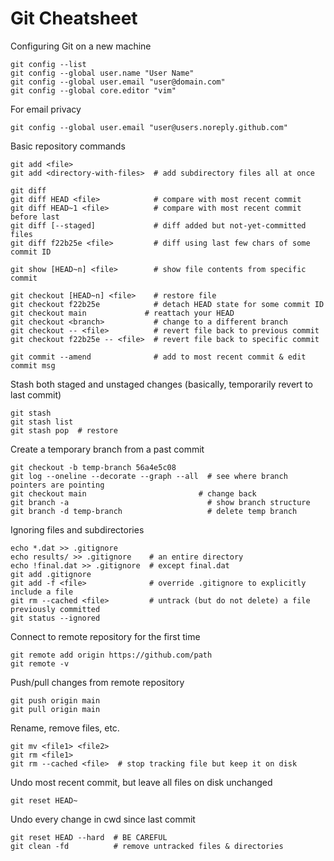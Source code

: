 # Git Cheatsheet

Configuring Git on a new machine
```
git config --list
git config --global user.name "User Name"
git config --global user.email "user@domain.com"
git config --global core.editor "vim"
```

For email privacy
```
git config --global user.email "user@users.noreply.github.com"
```

Basic repository commands
```
git add <file>
git add <directory-with-files>  # add subdirectory files all at once

git diff
git diff HEAD <file>            # compare with most recent commit
git diff HEAD~1 <file>          # compare with most recent commit before last
git diff [--staged]             # diff added but not-yet-committed files
git diff f22b25e <file>         # diff using last few chars of some commit ID

git show [HEAD~n] <file>        # show file contents from specific commit

git checkout [HEAD~n] <file>    # restore file
git checkout f22b25e            # detach HEAD state for some commit ID
git checkout main             # reattach your HEAD
git checkout <branch>           # change to a different branch
git checkout -- <file>          # revert file back to previous commit
git checkout f22b25e -- <file>  # revert file back to specific commit

git commit --amend              # add to most recent commit & edit commit msg
```

Stash both staged and unstaged changes (basically, temporarily revert to last commit)
```
git stash
git stash list
git stash pop  # restore
```

Create a temporary branch from a past commit
```
git checkout -b temp-branch 56a4e5c08
git log --oneline --decorate --graph --all  # see where branch pointers are pointing
git checkout main                         # change back
git branch -a                               # show branch structure
git branch -d temp-branch                   # delete temp branch
```

Ignoring files and subdirectories
```
echo *.dat >> .gitignore
echo results/ >> .gitignore    # an entire directory
echo !final.dat >> .gitignore  # except final.dat
git add .gitignore
git add -f <file>              # override .gitignore to explicitly include a file
git rm --cached <file>         # untrack (but do not delete) a file previously committed
git status --ignored
```

Connect to remote repository for the first time
```
git remote add origin https://github.com/path
git remote -v
```

Push/pull changes from remote repository
```
git push origin main
git pull origin main
```

Rename, remove files, etc.
```
git mv <file1> <file2>
git rm <file1>
git rm --cached <file>  # stop tracking file but keep it on disk
```

Undo most recent commit, but leave all files on disk unchanged
```
git reset HEAD~
```

Undo every change in cwd since last commit
```
git reset HEAD --hard  # BE CAREFUL
git clean -fd          # remove untracked files & directories
```
